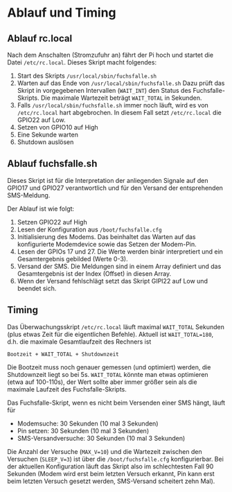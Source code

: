 Ablauf und Timing
=================

Ablauf rc.local
---------------

Nach dem Anschalten (Stromzufuhr an) fährt der Pi hoch und startet
die Datei `/etc/rc.local`. Dieses Skript macht folgendes:

  1. Start des Skripts `/usr/local/sbin/fuchsfalle.sh`
  2. Warten auf das Ende von `/usr/local/sbin/fuchsfalle.sh`
     Dazu prüft das Skript in vorgegebenen Intervallen (`WAIT_INT`)
     den Status des Fuchsfalle-Skripts. Die maximale Wartezeit beträgt
     `WAIT_TOTAL` in Sekunden.
  3. Falls  `/usr/local/sbin/fuchsfalle.sh` immer noch läuft, wird
     es von `/etc/rc.local` hart abgebrochen. In diesem Fall
     setzt `/etc/rc.local` die GPIO22 auf Low.
  4. Setzen von GPIO10 auf High
  5. Eine Sekunde warten
  6. Shutdown auslösen


Ablauf fuchsfalle.sh
--------------------

Dieses Skript ist für die Interpretation der anliegenden Signale auf den
GPIO17 und GPIO27 verantwortlich und für den Versand der entsprehenden
SMS-Meldung.

Der Ablauf ist wie folgt:

  1. Setzen GPIO22 auf High
  2. Lesen der Konfiguration aus `/boot/fuchsfalle.cfg`
  3. Initialisierung des Modems. Das beinhaltet das Warten auf das
     konfigurierte Modemdevice sowie das Setzen der Modem-Pin.
  4. Lesen der GPIOs 17 und 27. Die Werte werden binär interpretiert
     und ein Gesamtergebnis gebilded (Werte 0-3).
  5. Versand der SMS. Die Meldungen sind in einem Array definiert
     und das Gesamtergebnis ist der Index (Offset) in diesen Array.
  6. Wenn der Versand fehlschlägt setzt das Skript GIPI22 auf Low und
     beendet sich.


Timing
------

Das Überwachungsskript `/etc/rc.local` läuft maximal `WAIT_TOTAL` Sekunden
(plus etwas Zeit für die eigentlichen Befehle). Aktuell ist
`WAIT_TOTAL=180`, d.h. die maximale Gesamtlaufzeit des Rechners ist

    Bootzeit + WAIT_TOTAL + Shutdownzeit

Die Bootzeit muss noch genauer gemessen (und optimiert) werden, die
Shutdownzeit liegt so bei 5s. `WAIT_TOTAL` könnte man etwas
optimieren (etwa auf 100-110s), der Wert sollte aber immer größer sein
als die maximale Laufzeit des Fuchsfalle-Skripts.

Das Fuchsfalle-Skript, wenn es nicht beim Versenden einer SMS hängt,
läuft für

  - Modemsuche: 30 Sekunden (10 mal 3 Sekunden)
  - Pin setzen: 30 Sekunden (10 mal 3 Sekunden)
  - SMS-Versandversuche: 30 Sekunden (10 mal 3 Sekunden)

Die Anzahl der Versuche (`MAX_V=10`) und die Wartezeit zwischen
den Versuchen (`SLEEP_V=3`) ist über die `/boot/fuchsfalle.cfg`
konfigurierbar. Bei der aktuellen Konfiguration läuft das Skript
also im schlechtesten Fall 90 Sekunden (Modem wird erst beim letzten
Versuch erkannt, Pin kann erst beim letzten Versuch gesetzt werden,
SMS-Versand scheitert zehn Mal).
